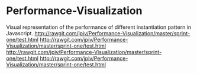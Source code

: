 # Performance-Visualization
Visual representation of the performance of different instantiation pattern in Javascript.
http://rawgit.com/jpiv/Performance-Visualization/master/sprint-one/test.html
http://rawgit.com/jpiv/Performance-Visualization/master/sprint-one/test.html
http://rawgit.com/jpiv/Performance-Visualization/master/sprint-one/test.html
http://rawgit.com/jpiv/Performance-Visualization/master/sprint-one/test.html
